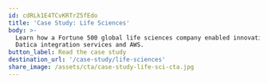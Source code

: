 ```yaml
---
id: cdRLk1E4TCvKRTrZ5fEdo
title: 'Case Study: Life Sciences'
body: >-
  Learn how a Fortune 500 global life sciences company enabled innovation with
  Datica integration services and AWS.
button_label: Read the case study
destination_url: '/case-study/life-sciences'
share_image: /assets/cta/case-study-life-sci-cta.jpg
---
```


  